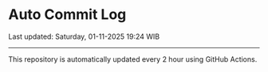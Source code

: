 # Auto Commit Log

Last updated: Saturday, 01-11-2025 19:24 WIB

---

This repository is automatically updated every 2 hour using GitHub Actions.
